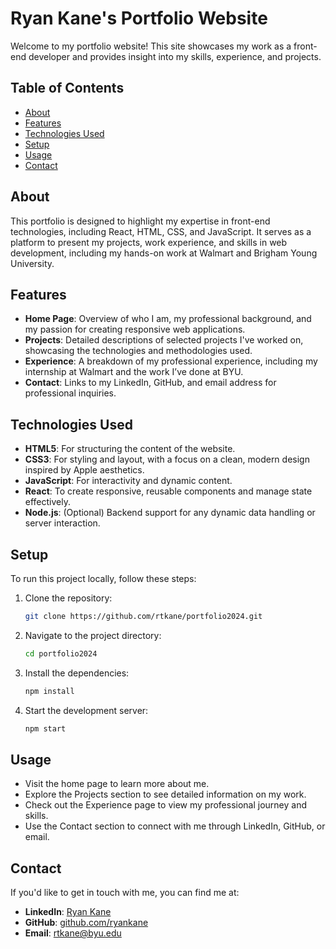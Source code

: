 # Ryan Kane's Portfolio Website

Welcome to my portfolio website! This site showcases my work as a front-end developer and provides insight into my skills, experience, and projects.

## Table of Contents

- [About](#about)
- [Features](#features)
- [Technologies Used](#technologies-used)
- [Setup](#setup)
- [Usage](#usage)
- [Contact](#contact)

## About

This portfolio is designed to highlight my expertise in front-end technologies, including React, HTML, CSS, and JavaScript. It serves as a platform to present my projects, work experience, and skills in web development, including my hands-on work at Walmart and Brigham Young University.

## Features

- **Home Page**: Overview of who I am, my professional background, and my passion for creating responsive web applications.
- **Projects**: Detailed descriptions of selected projects I've worked on, showcasing the technologies and methodologies used.
- **Experience**: A breakdown of my professional experience, including my internship at Walmart and the work I’ve done at BYU.
- **Contact**: Links to my LinkedIn, GitHub, and email address for professional inquiries.

## Technologies Used

- **HTML5**: For structuring the content of the website.
- **CSS3**: For styling and layout, with a focus on a clean, modern design inspired by Apple aesthetics.
- **JavaScript**: For interactivity and dynamic content.
- **React**: To create responsive, reusable components and manage state effectively.
- **Node.js**: (Optional) Backend support for any dynamic data handling or server interaction.

## Setup

To run this project locally, follow these steps:

1. Clone the repository:
   ```bash
   git clone https://github.com/rtkane/portfolio2024.git
   ```
2. Navigate to the project directory:
   ```bash
   cd portfolio2024
   ```
3. Install the dependencies:
   ```bash
   npm install
   ```
4. Start the development server:
   ```bash
   npm start
   ```

## Usage

- Visit the home page to learn more about me.
- Explore the Projects section to see detailed information on my work.
- Check out the Experience page to view my professional journey and skills.
- Use the Contact section to connect with me through LinkedIn, GitHub, or email.

## Contact

If you'd like to get in touch with me, you can find me at:

- **LinkedIn**: [Ryan Kane](https://www.linkedin.com/in/rtkane)
- **GitHub**: [github.com/ryankane](https://github.com/rtkane)
- **Email**: rtkane@byu.edu
